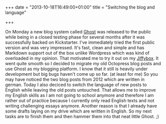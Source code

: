 +++
date = "2013-10-18T16:49:00+01:00"
title = "Switching the blog and language"

+++

On Monday a new blog system called [Ghost](http://tryghost.org) was released to the public while being in a closed testing phase for several months after it was successfully backed on Kickstarter. I've immediately tried the first public version and was very impressed. It's fast, clean and simple and has Markdown support out of the box unlike Wordpress which was kind of overloaded in my opinion. That motivated me to try it out on my [Jiffybox](http://www.df.eu/de/cloud-hosting/cloud-server/). It went quite smooth so I decided to migrate my old Octopress blog posts and use Ghost as my blogging platform. I know that it still is heavily under development but big bugs haven't come up so far. (at least for me)
So you may have noticed the two blog posts from 2012 which are written in german. Today I also deciced to switch the language of new posts to English while leaving the old posts untouched. That allows me to improve my English skills as I am not going to school anymore and therefore I am rather out of practice because I currently only read English texts and not writing challenging essays anymore. Another reason is that I already have some drafts laying on my drive which are written in English. So my next tasks are to finish them and then hammer them into that neat little Ghost. ;)
